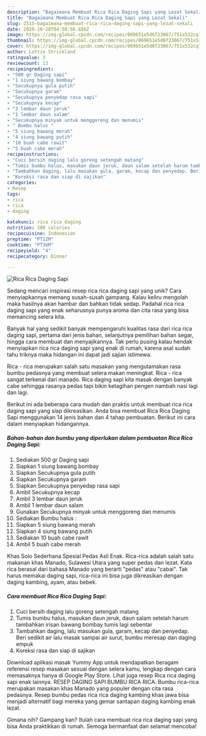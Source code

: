 ```yaml
---
description: "Bagaimana Membuat Rica Rica Daging Sapi yang Lezat Sekali"
title: "Bagaimana Membuat Rica Rica Daging Sapi yang Lezat Sekali"
slug: 2515-bagaimana-membuat-rica-rica-daging-sapi-yang-lezat-sekali
date: 2020-10-20T04:58:58.656Z
image: https://img-global.cpcdn.com/recipes/069651e5d6f23067/751x532cq70/rica-rica-daging-sapi-foto-resep-utama.jpg
thumbnail: https://img-global.cpcdn.com/recipes/069651e5d6f23067/751x532cq70/rica-rica-daging-sapi-foto-resep-utama.jpg
cover: https://img-global.cpcdn.com/recipes/069651e5d6f23067/751x532cq70/rica-rica-daging-sapi-foto-resep-utama.jpg
author: Lottie Strickland
ratingvalue: 3
reviewcount: 13
recipeingredient:
- "500 gr Daging sapi"
- "1 siung bawang bombay"
- "Secukupnya gula putih"
- "Secukupnya garam"
- "Secukupnya penyedap rasa sapi"
- "Secukupnya kecap"
- "3 lembar daun jeruk"
- "1 lembar daun salam"
- "Secukupnya minyak untuk menggoreng dan menumis"
- " Bumbu halus "
- "5 siung bawang merah"
- "4 siung bawang putih"
- "10 buah cabe rawit"
- "5 buah cabe merah"
recipeinstructions:
- "Cuci bersih daging lalu goreng setengah matang"
- "Tumis bumbu halus, masukan daun jeruk, daun salam setelah harum tambahkan irisan bawang bombay tumis lagi sebentar"
- "Tambahkan daging, lalu masukan gula, garam, kecap dan penyedap. Beri sedikit air lalu masak sampai air surut, bumbu meresap dan daging empuk"
- "Koreksi rasa dan siap di sajikan"
categories:
- Resep
tags:
- rica
- rica
- daging

katakunci: rica rica daging 
nutrition: 300 calories
recipecuisine: Indonesian
preptime: "PT12M"
cooktime: "PT36M"
recipeyield: "4"
recipecategory: Dinner

---
```



![Rica Rica Daging Sapi](https://img-global.cpcdn.com/recipes/069651e5d6f23067/751x532cq70/rica-rica-daging-sapi-foto-resep-utama.jpg)

Sedang mencari inspirasi resep rica rica daging sapi yang unik? Cara menyiapkannya memang susah-susah gampang. Kalau keliru mengolah maka hasilnya akan hambar dan bahkan tidak sedap. Padahal rica rica daging sapi yang enak seharusnya punya aroma dan cita rasa yang bisa memancing selera kita.

Banyak hal yang sedikit banyak mempengaruhi kualitas rasa dari rica rica daging sapi, pertama dari jenis bahan, selanjutnya pemilihan bahan segar, hingga cara membuat dan menyajikannya. Tak perlu pusing kalau hendak menyiapkan rica rica daging sapi yang enak di rumah, karena asal sudah tahu triknya maka hidangan ini dapat jadi sajian istimewa.

Rica - rica merupakan salah satu masakan yang mengutamakan rasa bumbu pedasnya yang membuat selera makan meningkat. Rica - rica sangat terkenal dari manado. Rica daging sapi kita masak dengan banyak cabe sehingga rasanya pedas tapi bikin ketagihan pengen nambah nasi lagi dan lagi.


Berikut ini ada beberapa cara mudah dan praktis untuk membuat rica rica daging sapi yang siap dikreasikan. Anda bisa membuat Rica Rica Daging Sapi menggunakan 14 jenis bahan dan 4 tahap pembuatan. Berikut ini cara dalam menyiapkan hidangannya.

<!--inarticleads1-->

##### Bahan-bahan dan bumbu yang diperlukan dalam pembuatan Rica Rica Daging Sapi:

1. Sediakan 500 gr Daging sapi
1. Siapkan 1 siung bawang bombay
1. Siapkan Secukupnya gula putih
1. Siapkan Secukupnya garam
1. Siapkan Secukupnya penyedap rasa sapi
1. Ambil Secukupnya kecap
1. Ambil 3 lembar daun jeruk
1. Ambil 1 lembar daun salam
1. Gunakan Secukupnya minyak untuk menggoreng dan menumis
1. Sediakan  Bumbu halus :
1. Siapkan 5 siung bawang merah
1. Siapkan 4 siung bawang putih
1. Sediakan 10 buah cabe rawit
1. Ambil 5 buah cabe merah


Khas Solo Sederhana Spesial Pedas Asli Enak. Rica-rica adalah salah satu makanan khas Manado, Sulawesi Utara yang super pedas dan lezat. Kata rica berasal dari bahasa Manado yang berarti &#34;pedas&#34; atau &#34;cabai&#34;. Tak harus memakai daging sapi, rica-rica ini bisa juga dikreasikan dengan daging kambing, ayam, atau bebek. 

<!--inarticleads2-->

##### Cara membuat Rica Rica Daging Sapi:

1. Cuci bersih daging lalu goreng setengah matang
1. Tumis bumbu halus, masukan daun jeruk, daun salam setelah harum tambahkan irisan bawang bombay tumis lagi sebentar
1. Tambahkan daging, lalu masukan gula, garam, kecap dan penyedap. Beri sedikit air lalu masak sampai air surut, bumbu meresap dan daging empuk
1. Koreksi rasa dan siap di sajikan


Download aplikasi masak Yummy App untuk mendapatkan beragam referensi resep masakan sesuai dengan selera kamu, lengkap dengan cara memasaknya hanya di Google Play Store. Lihat juga resep Rica rica daging sapi enak lainnya. RESEP DAGING SAPI BUMBU RICA RICA. Bumbu rica-rica merupakan masakan khas Manado yang populer dengan cita rasa pedasnya. Resep bumbu pedas rica rica daging kambing khas jawa bisa menjadi alternatif bagi mereka yang gemar santapan daging kambing enak lezat. 

Gimana nih? Gampang kan? Itulah cara membuat rica rica daging sapi yang bisa Anda praktikkan di rumah. Semoga bermanfaat dan selamat mencoba!
